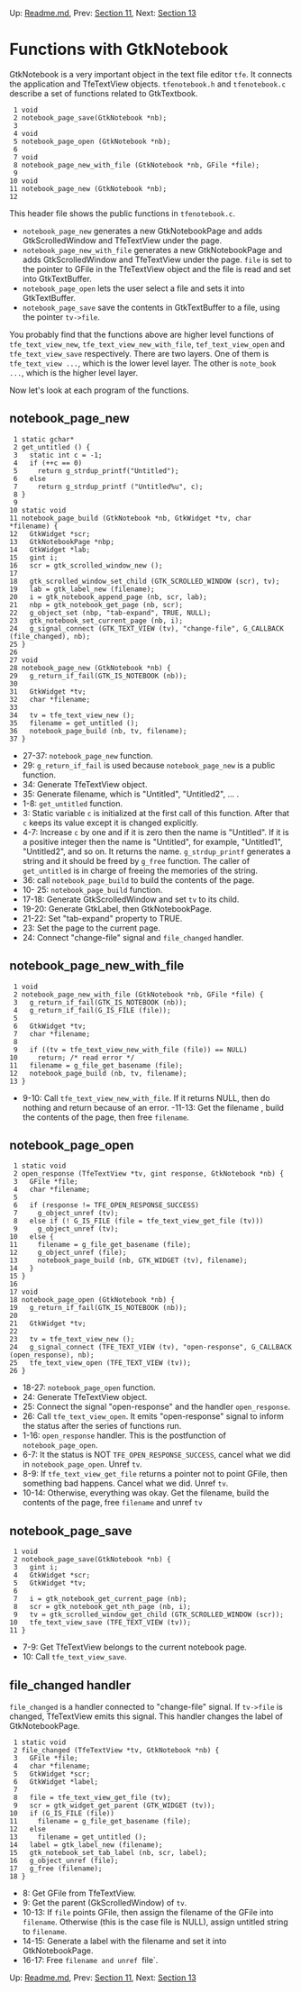 Up: [Readme.md](Readme.md),  Prev: [Section 11](sec11.md), Next: [Section 13](sec13.md)
# Functions with GtkNotebook

GtkNotebook is a very important object in the text file editor `tfe`.
It connects the application and TfeTextView objects.
`tfenotebook.h` and `tfenotebook.c` describe a set of functions related to GtkTextbook.

     1 void
     2 notebook_page_save(GtkNotebook *nb);
     3 
     4 void
     5 notebook_page_open (GtkNotebook *nb);
     6 
     7 void
     8 notebook_page_new_with_file (GtkNotebook *nb, GFile *file);
     9 
    10 void
    11 notebook_page_new (GtkNotebook *nb);
    12 

This header file shows the public functions in `tfenotebook.c`.

- `notebook_page_new` generates a new GtkNotebookPage and adds GtkScrolledWindow and TfeTextView under the page.
- `notebook_page_new_with_file` generates a new GtkNotebookPage and adds GtkScrolledWindow and TfeTextView under the page. `file` is set to the pointer to GFile in the TfeTextView object and the file is read and set into GtkTextBuffer.
- `notebook_page_open` lets the user select a file and sets it into GtkTextBuffer.
- `notebook_page_save` save the contents in GtkTextBuffer to a file, using the pointer `tv->file`.

You probably find that the functions above are higher level functions of `tfe_text_view_new`, `tfe_text_view_new_with_file`, `tef_text_view_open` and `tfe_text_view_save` respectively.
There are two layers.
One of them is `tfe_text_view ...`, which is the lower level layer.
The other is `note_book ...`, which is the higher level layer.

Now let's look at each program of the functions.

## notebook\_page\_new

     1 static gchar*
     2 get_untitled () {
     3   static int c = -1;
     4   if (++c == 0) 
     5     return g_strdup_printf("Untitled");
     6   else
     7     return g_strdup_printf ("Untitled%u", c);
     8 }
     9 
    10 static void
    11 notebook_page_build (GtkNotebook *nb, GtkWidget *tv, char *filename) {
    12   GtkWidget *scr;
    13   GtkNotebookPage *nbp;
    14   GtkWidget *lab;
    15   gint i;
    16   scr = gtk_scrolled_window_new ();
    17 
    18   gtk_scrolled_window_set_child (GTK_SCROLLED_WINDOW (scr), tv);
    19   lab = gtk_label_new (filename);
    20   i = gtk_notebook_append_page (nb, scr, lab);
    21   nbp = gtk_notebook_get_page (nb, scr);
    22   g_object_set (nbp, "tab-expand", TRUE, NULL);
    23   gtk_notebook_set_current_page (nb, i);
    24   g_signal_connect (GTK_TEXT_VIEW (tv), "change-file", G_CALLBACK (file_changed), nb);
    25 }
    26 
    27 void
    28 notebook_page_new (GtkNotebook *nb) {
    29   g_return_if_fail(GTK_IS_NOTEBOOK (nb));
    30 
    31   GtkWidget *tv;
    32   char *filename;
    33 
    34   tv = tfe_text_view_new ();
    35   filename = get_untitled ();
    36   notebook_page_build (nb, tv, filename);
    37 }

- 27-37: `notebook_page_new` function.
- 29: `g_return_if_fail` is used because `notebook_page_new` is a public function.
- 34: Generate TfeTextView object.
- 35: Generate filename, which is "Untitled", "Untitled2", ... .
- 1-8: `get_untitled` function.
- 3: Static variable `c` is initialized at the first call of this function. After that `c` keeps its value except it is changed explicitly.
- 4-7: Increase `c` by one and if it is zero then the name is "Untitled". If it is a positive integer then the name is "Untitled<the integer>", for example, "Untitled1", "Untitled2", and so on.
It returns the name.
`g_strdup_printf` generates a string and it should be freed by `g_free` function.
The caller of `get_untitled` is in charge of freeing the memories of the string.
- 36: call `notebook_page_build` to build the contents of the page.
- 10- 25: `notebook_page_build` function.
- 17-18: Generate GtkScrolledWindow and set `tv` to its child.
- 19-20: Generate GtkLabel, then GtkNotebookPage.
- 21-22: Set "tab-expand" property to TRUE.
- 23: Set the page to the current page.
- 24: Connect "change-file" signal and `file_changed` handler.

## notebook\_page\_new\_with\_file

     1 void
     2 notebook_page_new_with_file (GtkNotebook *nb, GFile *file) {
     3   g_return_if_fail(GTK_IS_NOTEBOOK (nb));
     4   g_return_if_fail(G_IS_FILE (file));
     5 
     6   GtkWidget *tv;
     7   char *filename;
     8 
     9   if ((tv = tfe_text_view_new_with_file (file)) == NULL)
    10     return; /* read error */
    11   filename = g_file_get_basename (file);
    12   notebook_page_build (nb, tv, filename);
    13 }

- 9-10: Call `tfe_text_view_new_with_file`.
If it returns NULL, then do nothing and return because of an error.
-11-13: Get the filename , build the contents of the page, then free `filename`.

## notebook\_page\_open

     1 static void
     2 open_response (TfeTextView *tv, gint response, GtkNotebook *nb) {
     3   GFile *file;
     4   char *filename;
     5 
     6   if (response != TFE_OPEN_RESPONSE_SUCCESS)
     7     g_object_unref (tv);
     8   else if (! G_IS_FILE (file = tfe_text_view_get_file (tv)))
     9     g_object_unref (tv);
    10   else {
    11     filename = g_file_get_basename (file);
    12     g_object_unref (file);
    13     notebook_page_build (nb, GTK_WIDGET (tv), filename);
    14   }
    15 }
    16 
    17 void
    18 notebook_page_open (GtkNotebook *nb) {
    19   g_return_if_fail(GTK_IS_NOTEBOOK (nb));
    20 
    21   GtkWidget *tv;
    22 
    23   tv = tfe_text_view_new ();
    24   g_signal_connect (TFE_TEXT_VIEW (tv), "open-response", G_CALLBACK (open_response), nb);
    25   tfe_text_view_open (TFE_TEXT_VIEW (tv));
    26 }

- 18-27: `notebook_page_open` function.
- 24: Generate TfeTextView object.
- 25: Connect the signal "open-response" and the handler `open_response`.
- 26: Call `tfe_text_view_open`.
It emits "open-response" signal to inform the status after the series of functions run.
- 1-16: `open_response` handler.
This is the postfunction of `notebook_page_open`.
- 6-7: It the status is NOT `TFE_OPEN_RESPONSE_SUCCESS`, cancel what we did in `notebook_page_open`.
Unref `tv`.
- 8-9: If `tfe_text_view_get_file` returns a pointer not to point GFile, then something bad happens. Cancel what we did. Unref `tv`.
- 10-14: Otherwise, everything was okay.
Get the filename, build the contents of the page, free `filename` and unref `tv`

## notebook\_page\_save

     1 void
     2 notebook_page_save(GtkNotebook *nb) {
     3   gint i;
     4   GtkWidget *scr;
     5   GtkWidget *tv;
     6 
     7   i = gtk_notebook_get_current_page (nb);
     8   scr = gtk_notebook_get_nth_page (nb, i);
     9   tv = gtk_scrolled_window_get_child (GTK_SCROLLED_WINDOW (scr));
    10   tfe_text_view_save (TFE_TEXT_VIEW (tv));
    11 }

- 7-9: Get TfeTextView belongs to the current notebook page.
- 10: Call `tfe_text_view_save`.

## file\_changed handler

`file_changed` is a handler connected to "change-file" signal.
If `tv->file` is changed, TfeTextView emits this signal.
This handler changes the label of GtkNotebookPage.

     1 static void
     2 file_changed (TfeTextView *tv, GtkNotebook *nb) {
     3   GFile *file;
     4   char *filename;
     5   GtkWidget *scr;
     6   GtkWidget *label;
     7 
     8   file = tfe_text_view_get_file (tv);
     9   scr = gtk_widget_get_parent (GTK_WIDGET (tv));
    10   if (G_IS_FILE (file))
    11     filename = g_file_get_basename (file);
    12   else
    13     filename = get_untitled ();
    14   label = gtk_label_new (filename);
    15   gtk_notebook_set_tab_label (nb, scr, label);
    16   g_object_unref (file);
    17   g_free (filename);
    18 }

- 8: Get GFile from TfeTextView.
- 9: Get the parent (GkScrolledWindow) of `tv`.
- 10-13: If `file` points GFile, then assign the filename of the GFile into `filename`.
Otherwise (this is the case file is NULL), assign untitled string to `filename`.
- 14-15: Generate a label with the filename and set it into GtkNotebookPage.
- 16-17: Free `filename and unref `file`.


Up: [Readme.md](Readme.md),  Prev: [Section 11](sec11.md), Next: [Section 13](sec13.md)
